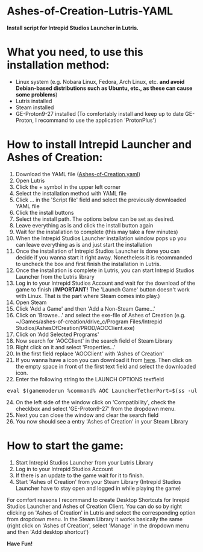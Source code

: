 # Ashes-of-Creation-Lutris-YAML
<b>Install script for Intrepid Studios Launcher in Lutris.</b>


What you need, to use this installation method:
==============================================
- Linux system (e.g. Nobara Linux, Fedora, Arch Linux, etc. <b>and avoid Debian-based distributions such as Ubuntu, etc., as these can cause some problems</b>)
- Lutris installed
- Steam installed
- GE-Proton9-27 installed (To comfortably install and keep up to date GE-Proton, I recommand to use the application 'ProtonPlus')

How to install Intrepid Launcher and Ashes of Creation:
=======================================================
1. Download the YAML file (<a href="https://github.com/F0rce1991/Ashes-of-Creation-Lutris-YAML/raw/refs/heads/main/Ashes-of-Creation.yaml">Ashes-of-Creation.yaml</a>)
2. Open Lutris
3. Click the + symbol in the upper left corner
4. Select the installation method with YAML file
5. Click ... in the 'Script file' field and select the previously downloaded YAML file
6. Click the install buttons
7. Select the install path. The options below can be set as desired.
8. Leave everything as is and click the install button again
9. Wait for the installation to complete (this may take a few minutes)
10. When the Intrepid Studios Launcher installation window pops up you can leave everything as is and just start the installation
11. Once the installation of Intrepid Studios Launcher is done you can decide if you wanna start it right away. Nonetheless it is recommanded to uncheck the box and first finish the installation in Lutris.
12. Once the installation is complete in Lutris, you can start Intrepid Studios Launcher from the Lutris library
13. Log in to your Intrepid Studios Account and wait for the download of the game to finish (<b>IMPORTANT!</b> The 'Launch Game' button doesn't work with Linux. That is the part where Steam comes into play.)
14. Open Steam
15. Click 'Add a Game' and then 'Add a Non-Steam Game...'
16. Click on 'Browse...' and select the exe-file of Ashes of Creation (e.g. ~/Games/ashes-of-creation/drive_c/Program Files/Intrepid Studios/AshesOfCreation/PROD/AOCClient.exe)
17. Click on 'Add Selected Programs'
18. Now search for 'AOCClient' in the search field of Steam Library
19. Right click on it and select 'Properties...'
20. In the first field replace 'AOCClient' with 'Ashes of Creation'
21. If you wanna have a icon you can download it from <a href="https://cdn2.steamgriddb.com/icon/87bcf871c6bd574be8397ba850907214.png">here</a>. Then click on the empty space in front of the first text field and select the downloaded icon.
22. Enter the following string to the LAUNCH OPTIONS textfield
<pre>eval $(gamemoderun %command% AOC LauncherTetherPort=$(ss -ulpn | grep wineserv | awk '{split($4, a , ":"); print a[2]}' ) -USEEOS=0)</pre>
24. On the left side of the window click on 'Compatibility', check the checkbox and select 'GE-Proton9-27' from the dropdown menu.
25. Next you can close the window and clear the search field
26. You now should see a entry 'Ashes of Creation' in your Steam Library

How to start the game:
======================
1. Start Intrepid Studios Launcher from your Lutris Library
2. Log in to your Intrepid Studios Account
3. If there is an update to the game wait for it to finish.
4. Start 'Ashes of Creation' from your Steam Library (Intrepid Studios Launcher have to stay open and logged in while playing the game)

For comfort reasons I recommand to create Desktop Shortcuts for Inrepid Studios Launcher and Ashes of Creation Client. You can do so by right clicking on 'Ashes of Creation' in Lutris and select the corresponding option from dropdown menu. In the Steam Library it works basically the same (right click on 'Ashes of Creation', select 'Manage' in the dropdown menu and then 'Add desktop shortcut')

<b>Have Fun!</b>
